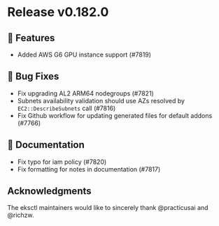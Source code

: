 # Release v0.182.0

## 🚀 Features

- Added AWS G6 GPU instance support (#7819)

## 🐛 Bug Fixes

- Fix upgrading AL2 ARM64 nodegroups (#7821)
- Subnets availability validation should use AZs resolved by `EC2::DescribeSubnets` call (#7816)
- Fix Github workflow for updating generated files for default addons (#7766)

## 📝 Documentation

- Fix typo for iam policy (#7820)
- Fix formatting for notes in documentation (#7817)

## Acknowledgments

The eksctl maintainers would like to sincerely thank @practicusai and @richzw.

